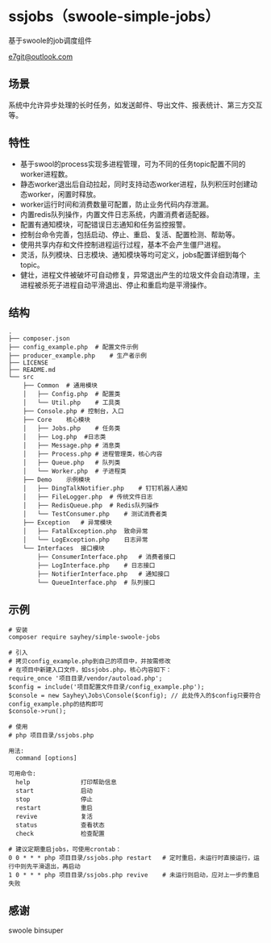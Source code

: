 # ssjobs（swoole-simple-jobs）

基于swoole的job调度组件

e7git@outlook.com

## 场景
系统中允许异步处理的长时任务，如发送邮件、导出文件、报表统计、第三方交互等。

## 特性

- 基于swool的process实现多进程管理，可为不同的任务topic配置不同的worker进程数。
- 静态worker退出后自动拉起，同时支持动态worker进程，队列积压时创建动态worker，闲置时释放。
- worker运行时间和消费数量可配置，防止业务代码内存泄漏。
- 内置redis队列操作，内置文件日志系统，内置消费者适配器。
- 配置有通知模块，可配错误日志通知和任务监控报警。
- 控制台命令完善，包括启动、停止、重启、复活、配置检测、帮助等。
- 使用共享内存和文件控制进程运行过程，基本不会产生僵尸进程。
- 灵活，队列模块、日志模块、通知模块等均可定义，jobs配置详细到每个topic。
- 健壮，进程文件被破坏可自动修复，异常退出产生的垃圾文件会自动清理，主进程被杀死子进程自动平滑退出、停止和重启均是平滑操作。

## 结构
```
.
├── composer.json
├── config_example.php	# 配置文件示例
├── producer_example.php	# 生产者示例
├── LICENSE
├── README.md
└── src
    ├── Common	# 通用模块
    │   ├── Config.php	# 配置类
    │   └── Util.php	# 工具类
    ├── Console.php	# 控制台，入口
    ├── Core	核心模块
    │   ├── Jobs.php	# 任务类
    │   ├── Log.php	 #日志类
    │   ├── Message.php	# 消息类
    │   ├── Process.php	# 进程管理类，核心内容
    │   ├── Queue.php	# 队列类
    │   └── Worker.php	# 子进程类
    ├── Demo	示例模块
    │   ├── DingTalkNotifier.php	# 钉钉机器人通知
    │   ├── FileLogger.php	# 传统文件日志
    │   ├── RedisQueue.php	# Redis队列操作
    │   └── TestConsumer.php	# 测试消费者类
    ├── Exception	# 异常模块
    │   ├── FatalException.php	致命异常
    │   └── LogException.php	日志异常
    └── Interfaces	接口模块
        ├── ConsumerInterface.php	# 消费者接口
        ├── LogInterface.php	# 日志接口
        ├── NotifierInterface.php	# 通知接口
        └── QueueInterface.php	# 队列接口
```

## 示例

```
# 安装
composer require sayhey/simple-swoole-jobs
```

```
# 引入
# 拷贝config_example.php到自己的项目中，并按需修改
# 在项目中新建入口文件，如ssjobs.php，核心内容如下：
require_once '项目目录/vendor/autoload.php';
$config = include('项目配置文件目录/config_example.php');
$console = new Sayhey\Jobs\Console($config); // 此处传入的$config只要符合config_example.php的结构即可
$console->run();
```

```
# 使用
# php 项目目录/ssjobs.php

用法:
  command [options]

可用命令:
  help              打印帮助信息
  start             启动
  stop              停止
  restart           重启
  revive            复活
  status            查看状态
  check             检查配置

# 建议定期重启jobs，可使用crontab：
0 0 * * * php 项目目录/ssjobs.php restart   # 定时重启，未运行时直接运行，运行中则先平滑退出，再启动
1 0 * * * php 项目目录/ssjobs.php revive    # 未运行则启动，应对上一步的重启失败

```

## 感谢
swoole
binsuper
